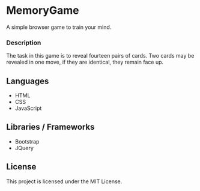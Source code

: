 # MemoryGame
A simple browser game to train your mind.

### Description
The task in this game is to reveal fourteen pairs of cards.
Two cards may be revealed in one move, if they are identical, they remain face up.

## Languages
* HTML
* CSS
* JavaScript

## Libraries / Frameworks
* Bootstrap
* JQuery

## License
This project is licensed under the MIT License.

